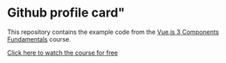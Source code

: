 # Github profile card"

This repository contains the example code from the [	Vue.js 3 Components Fundamentals](https://vueschool.io/courses/vuejs-3-components-fundamentals) course.

[Click here to watch the course for free](https://vueschool.io/courses/vuejs-3-components-fundamentals)
